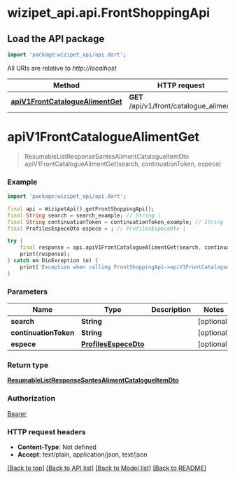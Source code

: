 # wizipet_api.api.FrontShoppingApi

## Load the API package
```dart
import 'package:wizipet_api/api.dart';
```

All URIs are relative to *http://localhost*

Method | HTTP request | Description
------------- | ------------- | -------------
[**apiV1FrontCatalogueAlimentGet**](FrontShoppingApi.md#apiv1frontcataloguealimentget) | **GET** /api/v1/front/catalogue_aliment | 


# **apiV1FrontCatalogueAlimentGet**
> ResumableListResponseSantesAlimentCatalogueItemDto apiV1FrontCatalogueAlimentGet(search, continuationToken, espece)





### Example
```dart
import 'package:wizipet_api/api.dart';

final api = WizipetApi().getFrontShoppingApi();
final String search = search_example; // String | 
final String continuationToken = continuationToken_example; // String | 
final ProfilesEspeceDto espece = ; // ProfilesEspeceDto | 

try {
    final response = api.apiV1FrontCatalogueAlimentGet(search, continuationToken, espece);
    print(response);
} catch on DioException (e) {
    print('Exception when calling FrontShoppingApi->apiV1FrontCatalogueAlimentGet: $e\n');
}
```

### Parameters

Name | Type | Description  | Notes
------------- | ------------- | ------------- | -------------
 **search** | **String**|  | [optional] 
 **continuationToken** | **String**|  | [optional] 
 **espece** | [**ProfilesEspeceDto**](.md)|  | [optional] 

### Return type

[**ResumableListResponseSantesAlimentCatalogueItemDto**](ResumableListResponseSantesAlimentCatalogueItemDto.md)

### Authorization

[Bearer](../README.md#Bearer)

### HTTP request headers

 - **Content-Type**: Not defined
 - **Accept**: text/plain, application/json, text/json

[[Back to top]](#) [[Back to API list]](../README.md#documentation-for-api-endpoints) [[Back to Model list]](../README.md#documentation-for-models) [[Back to README]](../README.md)


